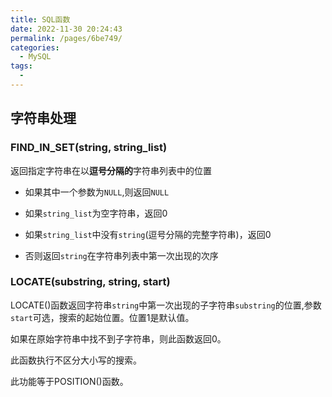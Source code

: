 ```yaml
---
title: SQL函数
date: 2022-11-30 20:24:43
permalink: /pages/6be749/
categories:
  - MySQL
tags:
  - 
---
```


## 字符串处理

### FIND_IN_SET(string, string_list)

返回指定字符串在以**逗号分隔的**字符串列表中的位置

- 如果其中一个参数为`NULL`,则返回`NULL`

- 如果`string_list`为空字符串，返回0

- 如果`string_list`中没有`string`(逗号分隔的完整字符串)，返回0

- 否则返回`string`在字符串列表中第一次出现的次序

### LOCATE(substring, string, start)

LOCATE()函数返回字符串`string`中第一次出现的子字符串`substring`的位置,参数`start`可选，搜索的起始位置。位置1是默认值。

如果在原始字符串中找不到子字符串，则此函数返回0。

此函数执行不区分大小写的搜索。

此功能等于POSITION()函数。

